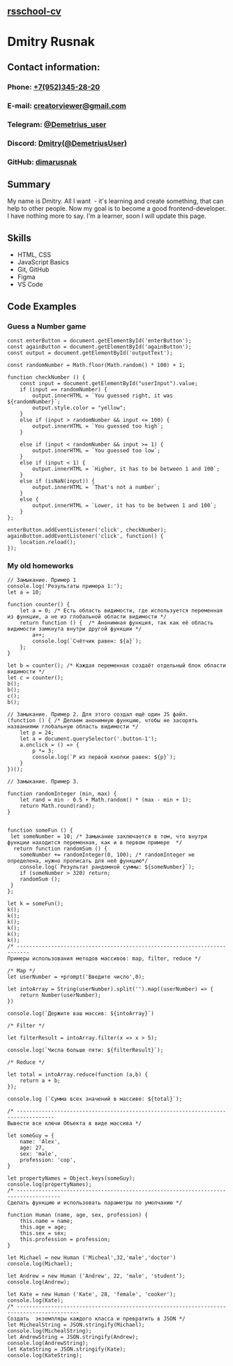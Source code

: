 ## [rsschool-cv](https://app.rs.school/) ##
# Dmitry Rusnak #


## Contact information: ##

### Phone: [+7(952)345-28-20](tel:+79523452820) ###

### E-mail: creatorviewer@gmail.com ###

### Telegram: [@Demetrius_user](https://t.me/Demetrius_user) ###

### Discord: [Dmitry(@DemetriusUser)](https://discord.com/users/830367835175125052) ###

### GitHub: [dimarusnak](https://github.com/dimarusnak) ###

## Summary ##

My name is Dmitry. All I want  - it's learning and create something, that
can help to other people. Now my goal is to become a good frontend-developer.
I have nothing more to say. I'm a learner, soon I will update this page.

## Skills ##

* HTML, CSS
* JavaScript Basics 
* Git, GitHub
* Figma
* VS Code

## Code Examples ##

### Guess a Number game ###
```
const enterButton = document.getElementById('enterButton');
const againButton = document.getElementById('againButton');
const output = document.getElementById('outputText');

const randomNumber = Math.floor(Math.random() * 100) + 1;

function checkNumber () {
    const input = document.getElementById("userInput").value;
    if (input == randomNumber) {
        output.innerHTML = `You guessed right, it was ${randomNumber}`;
        output.style.color = "yellow";
    }
    else if (input > randomNumber && input <= 100) {
        output.innerHTML = `You guessed too high`;
    }

    else if (input < randomNumber && input >= 1) {
        output.innerHTML = `You guessed too low`;
    }
    else if (input < 1) {
        output.innerHTML = `Higher, it has to be between 1 and 100`;
    } 
    else if (isNaN(input)) {
        output.innerHTML = `That's not a number`;
    }
    else {
        output.innerHTML = `Lower, it has to be between 1 and 100`;
    }
};

enterButton.addEventListener('click', checkNumber);
againButton.addEventListener('click', function() {
    location.reload();
});
```

### My old homeworks ###

```
// Замыкание. Пример 1
console.log('Результаты примера 1:');
let a = 10;

function counter() {
    let a = 0; /* Есть область видимости, где используется переменная из функции, а не из глобальной области видимости */
    return function () {  /* Анонимная функция, так как её область видимости замкнута внутри другой функции */
        a++;
        console.log(`Счётчик равен: ${a}`);
    };
}

let b = counter(); /* Каждая переменная создаёт отдельный блок области видимости */
let c = counter();
b();
b();
c();
b();

// Замыкание. Пример 2. Для этого создал ещё один JS файл.
(function () { /* Делаем анонимную функцию, чтобы не засорять названиями глобальную область видимости */
    let p = 24;
    let a = document.querySelector('.button-1');
    a.onclick = () => {
        p *= 3;
        console.log(`P из первой кнопки равен: ${p}`);
    }
})();

// Замыкание. Пример 3.

function randomInteger (min, max) {
    let rand = min - 0.5 + Math.random() * (max - min + 1);
    return Math.round(rand);
}


function someFun () {
 let someNumber = 10; /* Замыкание заключается в том, что внутри функции находится переменная, как и в первом примере  */
  return function randomSum () {
    someNumber += randomInteger(0, 100); /* randomInteger не определена, нужно прописать для неё функцию*/
    console.log(`Результат рандомной суммы: ${someNumber}`);
    if (someNumber > 320) return;
    randomSum ();
 }
};

let k = someFun();
k();
k();
k();
k();
k();
k();
/* -------------------------------------------------------------------------- 
Примеры использования методов массивов: map, filter, reduce */

/* Map */
let userNumber = +prompt('Введите число',0);

let intoArray = String(userNumber).split('').map((userNumber) => {
    return Number(userNumber);
})

console.log(`Держите ваш массив: ${intoArray}`)

/* Filter */

let filterResult = intoArray.filter(x => x > 5);

console.log(`Числа больше пяти: ${filterResult}`);

/* Reduce */

let total = intoArray.reduce(function (a,b) {
    return a + b;
});

console.log (`Сумма всех значений в массиве: ${total}`);

/* ----------------------------------------------------------------------------------
Вывести все ключи Объекта в виде массива */

let someGuy = {
    name: 'Alex',
    age: 27,
    sex: 'male',
    profession: 'cop',
}

let propertyNames = Object.keys(someGuy);
console.log(propertyNames);
/* ------------------------------------------------------------------------------------
Сделать функцию и использовать параметры по умолчанию */

function Human (name, age, sex, profession) {
    this.name = name;
    this.age = age;
    this.sex = sex;
    this.profession = profession;
}

let Michael = new Human ('Micheal',32,'male','doctor')
console.log(Michael);

let Andrew = new Human ('Andrew', 22, 'male', 'student');
console.log(Andrew);

let Kate = new Human ('Kate', 28, 'female', 'cooker');
console.log(Kate);
/* ------------------------------------------------------------------------------------------
Создать  экземпляры каждого класса и превратить в JSON */
let MichealString = JSON.stringify(Michael);
console.log(MichealString);
let AndrewString = JSON.stringify(Andrew);
console.log(AndrewString);
let KateString = JSON.stringify(Kate);
console.log(KateString);
```